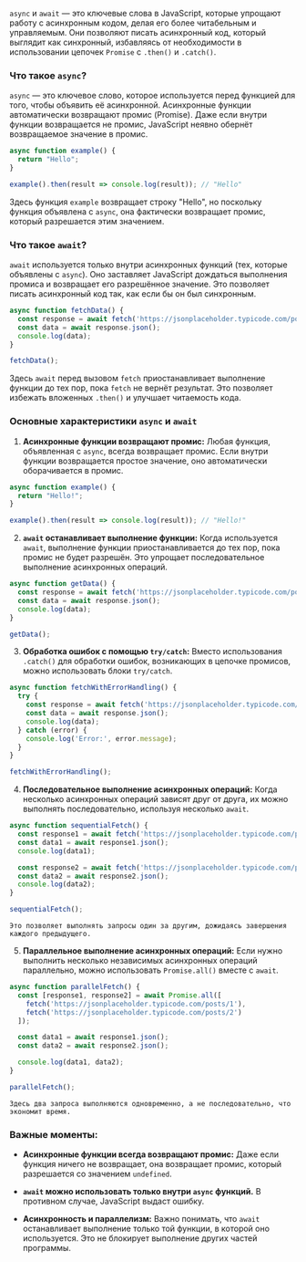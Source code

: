 `async` и `await` — это ключевые слова в JavaScript, которые упрощают работу с асинхронным кодом, делая его более читабельным и управляемым. Они позволяют писать асинхронный код, который выглядит как синхронный, избавляясь от необходимости в использовании цепочек `Promise` с `.then()` и `.catch()`.

### Что такое `async`?

`async` — это ключевое слово, которое используется перед функцией для того, чтобы объявить её асинхронной. Асинхронные функции автоматически возвращают промис (Promise). Даже если внутри функции возвращается не промис, JavaScript неявно обернёт возвращаемое значение в промис.
```js
async function example() {
  return "Hello";
}

example().then(result => console.log(result)); // "Hello"
```

Здесь функция `example` возвращает строку "Hello", но поскольку функция объявлена с `async`, она фактически возвращает промис, который разрешается этим значением.

### Что такое `await`?

`await` используется только внутри асинхронных функций (тех, которые объявлены с `async`). Оно заставляет JavaScript дождаться выполнения промиса и возвращает его разрешённое значение. Это позволяет писать асинхронный код так, как если бы он был синхронным.

```js
async function fetchData() {
  const response = await fetch('https://jsonplaceholder.typicode.com/posts/1');
  const data = await response.json();
  console.log(data);
}

fetchData();
```

Здесь `await` перед вызовом `fetch` приостанавливает выполнение функции до тех пор, пока `fetch` не вернёт результат. Это позволяет избежать вложенных `.then()` и улучшает читаемость кода.

### Основные характеристики `async` и `await`

1. **Асинхронные функции возвращают промис:** Любая функция, объявленная с `async`, всегда возвращает промис. Если внутри функции возвращается простое значение, оно автоматически оборачивается в промис.
    
```js
async function example() {
  return "Hello!";
}

example().then(result => console.log(result)); // "Hello!"
```
    
2. **`await` останавливает выполнение функции:** Когда используется `await`, выполнение функции приостанавливается до тех пор, пока промис не будет разрешён. Это упрощает последовательное выполнение асинхронных операций.
    
```js
async function getData() {
  const response = await fetch('https://jsonplaceholder.typicode.com/posts/1');
  const data = await response.json();
  console.log(data);
}

getData();
```
    
3. **Обработка ошибок с помощью `try/catch`:** Вместо использования `.catch()` для обработки ошибок, возникающих в цепочке промисов, можно использовать блоки `try/catch`.
    
```js
async function fetchWithErrorHandling() {
  try {
    const response = await fetch('https://jsonplaceholder.typicode.com/invalid-url');
    const data = await response.json();
    console.log(data);
  } catch (error) {
    console.log('Error:', error.message);
  }
}

fetchWithErrorHandling();
```
    
4. **Последовательное выполнение асинхронных операций:** Когда несколько асинхронных операций зависят друг от друга, их можно выполнять последовательно, используя несколько `await`.
    
```js
async function sequentialFetch() {
  const response1 = await fetch('https://jsonplaceholder.typicode.com/posts/1');
  const data1 = await response1.json();
  console.log(data1);

  const response2 = await fetch('https://jsonplaceholder.typicode.com/posts/2');
  const data2 = await response2.json();
  console.log(data2);
}

sequentialFetch();
```
    Это позволяет выполнять запросы один за другим, дожидаясь завершения каждого предыдущего.
    
5. **Параллельное выполнение асинхронных операций:** Если нужно выполнить несколько независимых асинхронных операций параллельно, можно использовать `Promise.all()` вместе с `await`.
    
```js
async function parallelFetch() {
  const [response1, response2] = await Promise.all([
    fetch('https://jsonplaceholder.typicode.com/posts/1'),
    fetch('https://jsonplaceholder.typicode.com/posts/2')
  ]);

  const data1 = await response1.json();
  const data2 = await response2.json();

  console.log(data1, data2);
}

parallelFetch();
```
    Здесь два запроса выполняются одновременно, а не последовательно, что экономит время.
    

### Важные моменты:

- **Асинхронные функции всегда возвращают промис:** Даже если функция ничего не возвращает, она возвращает промис, который разрешается со значением `undefined`.
    
- **`await` можно использовать только внутри `async` функций.** В противном случае, JavaScript выдаст ошибку.
    
- **Асинхронность и параллелизм:** Важно понимать, что `await` останавливает выполнение только той функции, в которой оно используется. Это не блокирует выполнение других частей программы.

